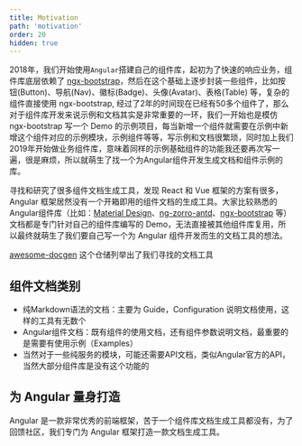 ```yaml
---
title: Motivation
path: 'motivation'
order: 20
hidden: true
---
```


2018年，我们开始使用`Angular`搭建自己的组件库，起初为了快速的响应业务，组件库底层依赖了 [ngx-bootstrap](https://github.com/valor-software/ngx-bootstrap)，然后在这个基础上逐步封装一些组件，比如按钮(Button)、导航(Nav)、徽标(Badge)、头像(Avatar)、表格(Table) 等，复杂的组件直接使用 ngx-bootstrap, 经过了2年的时间现在已经有50多个组件了，那么对于组件库开发来说示例和文档其实是非常重要的一环，我们一开始也是模仿 ngx-bootstrap 写一个 Demo 的示例项目，每当新增一个组件就需要在示例中新增这个组件对应的示例模块，示例组件等等，写示例和文档很繁琐，同时加上我们2019年开始做业务组件库，意味着同样的示例基础组件的功能我还要再次写一遍，很是麻烦，所以就萌生了找一个为Angular组件开发生成文档和组件示例的库。

寻找和研究了很多组件文档生成工具，发现 React 和 Vue 框架的方案有很多，Angular 框架居然没有一个开箱即用的组件文档的生成工具。大家比较熟悉的Angular组件库（比如：[Material Design](https://github.com/angular/components)、[ng-zorro-antd](https://github.com/NG-ZORRO/ng-zorro-antd)、[ngx-bootstrap](https://github.com/valor-software/ngx-bootstrap) 等）文档都是专门针对自己的组件库编写的 Demo，无法直接被其他组件库复用，所以最终就萌生了我们要自己写一个为 Angular 组件开发而生的文档工具的想法。


[awesome-docgen](https://github.com/why520crazy/awesome-docgen) 这个仓储列举出了我们寻找的文档工具

## 组件文档类别
- 纯Markdown语法的文档：主要为 Guide，Configuration 说明文档使用，这样的工具有无数个
- Angular组件文档：既有组件的使用文档，还有组件参数说明文档，最重要的是需要有使用示例（Examples）
- 当然对于一些纯服务的模块，可能还需要API文档，类似Angular官方的API，当然大部分组件库是没有这个功能的

## 为 Angular 量身打造

Angular 是一款非常优秀的前端框架，苦于一个组件库文档生成工具都没有，为了回馈社区，我们专门为 Angular 框架打造一款文档生成工具。
